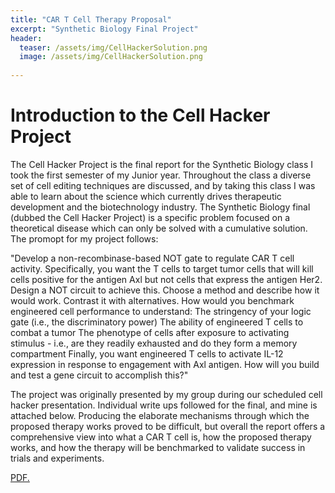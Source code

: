 ```yaml
---
title: "CAR T Cell Therapy Proposal"
excerpt: "Synthetic Biology Final Project"
header:
  teaser: /assets/img/CellHackerSolution.png
  image: /assets/img/CellHackerSolution.png
   
---
```


# Introduction to the Cell Hacker Project

The Cell Hacker Project is the final report for the Synthetic Biology class I took the first semester of my Junior year. Throughout the class a diverse set of cell editing techniques are discussed, and by taking this class I was able to learn about the science which currently drives therapeutic development and the biotechnology industry. The Synthetic Biology final (dubbed the Cell Hacker Project) is a specific problem focused on a theoretical disease which can only be solved with a cumulative solution. The promopt for my project follows: 

"Develop a non-recombinase-based NOT gate to regulate CAR T cell activity. Specifically, you want the T cells to target tumor cells that will kill cells positive for the antigen Axl but not cells that express the antigen Her2.
Design a NOT circuit to achieve this. Choose a method and describe how it would work. Contrast it with alternatives. How would you benchmark engineered cell performance to understand:
The stringency of your logic gate (i.e., the discriminatory power)
The ability of engineered T cells to combat a tumor
The phenotype of cells after exposure to activating stimulus - i.e., are they readily exhausted and do they form a memory compartment
Finally, you want engineered T cells to activate IL-12 expression in response to engagement with Axl antigen. How will you build and test a gene circuit to accomplish this?"

The project was originally presented by my group during our scheduled cell hacker presentation. Individual write ups followed for the final, and mine is attached below. Producing the elaborate mechanisms through which the proposed therapy works proved to be difficult, but overall the report offers a comprehensive view into what a CAR T cell is, how the proposed therapy works, and how the therapy will be benchmarked to validate success in trials and experiments. 

<a href="assets/img/Cell Hacker Final Report .pdf" target="_blank">PDF.</a>

